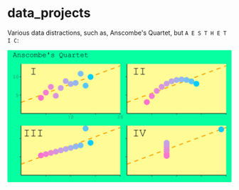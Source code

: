 # data_projects

Various data distractions, such as, Anscombe's Quartet, but `A E S T H E T I C`:

![](anscombe/anscombe.png)
